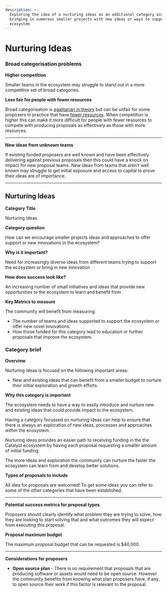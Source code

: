 ```yaml
---
description: >-
  Exploring the idea of a nurturing ideas as an additional category aimed at
  bringing in numerous smaller projects with new ideas or ways to support the
  ecosystem
---
```


# Nurturing Ideas

### Broad categorisation problems

**Higher competition**

Smaller teams in the ecosystem may struggle to stand out in a more competitive set of broad categories.



**Less fair for people with fewer resources**

Broad categorisation is [egalitarian in theory](../analysis/egalitarian-funding-categorisation.md) but can be unfair for some proposers in practice that have [fewer resources](../analysis/proposers-with-fewer-resources.md). When competition is higher this can make it more difficult for people with fewer resources to compete with producing proposals as effectively as those with more resources.&#x20;

****

**New ideas from unknown teams**

If existing funded proposers are well known and have been effectively delivering against previous proposals then this could have a knock on impact for new proposal teams. New ideas from teams that aren't well known may struggle to get initial exposure and access to capital to prove their ideas are of importance.

****

## Nurturing Ideas



**Category Title**

Nurturing Ideas

**Category question**

How can we encourage smaller projects ideas and approaches to offer support or new innovations in the ecosystem?

**Why is it important?**

Need for increasingly diverse ideas from different teams trying to support the ecosystem or bring in new innovation

**How does success look like?**

An increasing number of small initiatives and ideas that provide new opportunities to the ecosystem to learn and benefit from

**Key Metrics to measure**

The community will benefit from measuring:

* The number of teams and ideas supported to support the ecosystem or offer new novel innovations.
* How those funded for this category lead to education or further proposals that improve the ecosystem.



### **Category brief**

**Overview**

Nurturing Ideas is focused on the following important areas:

* New and existing ideas that can benefit from a smaller budget to nurture their initial exploration and growth efforts.



**Why this category is important**

The ecosystem needs to have a way to easily introduce and nurture new and existing ideas that could provide impact to the ecosystem.

Having a category focussed on nurturing ideas can help to ensure that there is always an exploration of new ideas, processes and approaches within the ecosystem.&#x20;

Nurturing ideas provides an easier path to receiving funding in the the Catalyst ecosystem by having each proposal requesting a smaller amount of initial funding.

The more ideas and exploration the community can nurture the faster the ecosystem can learn from and develop better solutions.



**Types of proposals to include**

All idea for proposals are welcomed! To get some ideas you can refer to some of the other categories  that have been established.

****

**Potential success metrics for proposal types**

Proposers should clearly identify what problem they are trying to solve, how they are looking to start solving that and what outcomes they will expect from executing this proposal.&#x20;



**Proposal maximum budget**

The maximum proposal budget that can be requested is $40,000.&#x20;

****

**Considerations for proposers**

* **Open source plan** - There is no requirement that proposals that are producing software or assets would need to be open source. However the community benefits from knowing what plan proposers have, if any, to open source their work if this factor is relevant to the proposal.
